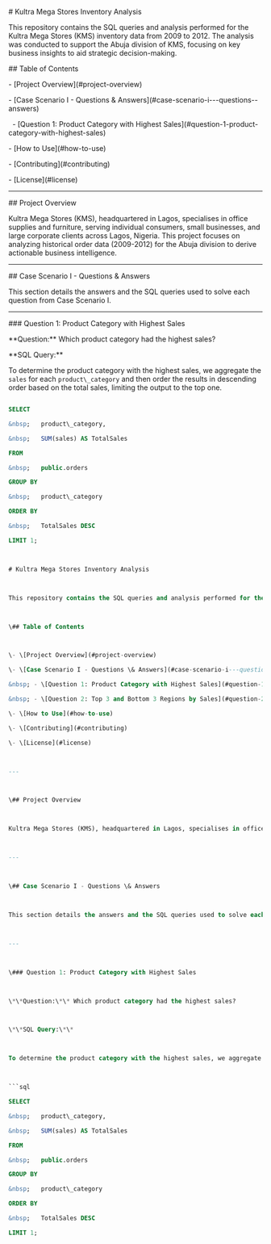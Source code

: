 \# Kultra Mega Stores Inventory Analysis



This repository contains the SQL queries and analysis performed for the Kultra Mega Stores (KMS) inventory data from 2009 to 2012. The analysis was conducted to support the Abuja division of KMS, focusing on key business insights to aid strategic decision-making.



\## Table of Contents



\- \[Project Overview](#project-overview)

\- \[Case Scenario I - Questions \& Answers](#case-scenario-i---questions--answers)

&nbsp; - \[Question 1: Product Category with Highest Sales](#question-1-product-category-with-highest-sales)

\- \[How to Use](#how-to-use)

\- \[Contributing](#contributing)

\- \[License](#license)



---



\## Project Overview



Kultra Mega Stores (KMS), headquartered in Lagos, specialises in office supplies and furniture, serving individual consumers, small businesses, and large corporate clients across Lagos, Nigeria. This project focuses on analyzing historical order data (2009-2012) for the Abuja division to derive actionable business intelligence.



---



\## Case Scenario I - Questions \& Answers



This section details the answers and the SQL queries used to solve each question from Case Scenario I.



---



\### Question 1: Product Category with Highest Sales



\*\*Question:\*\* Which product category had the highest sales?



\*\*SQL Query:\*\*



To determine the product category with the highest sales, we aggregate the `sales` for each `product\_category` and then order the results in descending order based on the total sales, limiting the output to the top one.



```sql

SELECT

&nbsp;   product\_category,

&nbsp;   SUM(sales) AS TotalSales

FROM

&nbsp;   public.orders

GROUP BY

&nbsp;   product\_category

ORDER BY

&nbsp;   TotalSales DESC

LIMIT 1;



# Kultra Mega Stores Inventory Analysis



This repository contains the SQL queries and analysis performed for the Kultra Mega Stores (KMS) inventory data from 2009 to 2012. The analysis was conducted to support the Abuja division of KMS, focusing on key business insights to aid strategic decision-making.



\## Table of Contents



\- \[Project Overview](#project-overview)

\- \[Case Scenario I - Questions \& Answers](#case-scenario-i---questions--answers)

&nbsp; - \[Question 1: Product Category with Highest Sales](#question-1-product-category-with-highest-sales)

&nbsp; - \[Question 2: Top 3 and Bottom 3 Regions by Sales](#question-2-top-3-and-bottom-3-regions-by-sales)

\- \[How to Use](#how-to-use)

\- \[Contributing](#contributing)

\- \[License](#license)



---



\## Project Overview



Kultra Mega Stores (KMS), headquartered in Lagos, specialises in office supplies and furniture, serving individual consumers, small businesses, and large corporate clients across Lagos, Nigeria. This project focuses on analyzing historical order data (2009-2012) for the Abuja division to derive actionable business intelligence.



---



\## Case Scenario I - Questions \& Answers



This section details the answers and the SQL queries used to solve each question from Case Scenario I.



---



\### Question 1: Product Category with Highest Sales



\*\*Question:\*\* Which product category had the highest sales?



\*\*SQL Query:\*\*



To determine the product category with the highest sales, we aggregate the `sales` for each `product\_category` and then order the results in descending order based on the total sales, limiting the output to the top one.



```sql

SELECT

&nbsp;   product\_category,

&nbsp;   SUM(sales) AS TotalSales

FROM

&nbsp;   public.orders

GROUP BY

&nbsp;   product\_category

ORDER BY

&nbsp;   TotalSales DESC

LIMIT 1;

